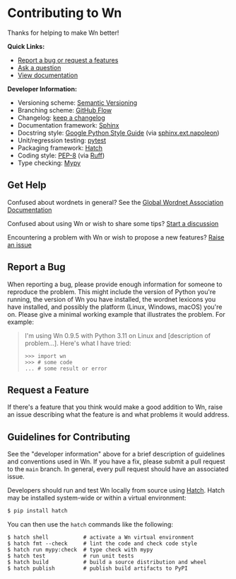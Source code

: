 # Contributing to Wn

Thanks for helping to make Wn better!

**Quick Links:**

- [Report a bug or request a features](https://github.com/goodmami/wn/issues/new)
- [Ask a question](https://github.com/goodmami/wn/discussions)
- [View documentation](https://wn.readthedocs.io/)

**Developer Information:**

- Versioning scheme: [Semantic Versioning](https://semver.org/)
- Branching scheme: [GitHub Flow](https://guides.github.com/introduction/flow/)
- Changelog: [keep a changelog](https://keepachangelog.com/en/1.0.0/)
- Documentation framework: [Sphinx](https://www.sphinx-doc.org/)
- Docstring style: [Google Python Style Guide](https://google.github.io/styleguide/pyguide.html#38-comments-and-docstrings) (via [sphinx.ext.napoleon](https://www.sphinx-doc.org/en/master/usage/extensions/napoleon.html))
- Unit/regression testing: [pytest](https://pytest.org/)
- Packaging framework: [Hatch](https://hatch.pypa.io/)
- Coding style: [PEP-8](https://www.python.org/dev/peps/pep-0008/) (via [Ruff](https://beta.ruff.rs/docs/))
- Type checking: [Mypy](http://mypy-lang.org/)


## Get Help

Confused about wordnets in general? See the [Global Wordnet
Association Documentation](https://globalwordnet.github.io/gwadoc/)

Confused about using Wn or wish to share some tips? [Start a
discussion](https://github.com/goodmami/wn/discussions)

Encountering a problem with Wn or wish to propose a new features? [Raise an
issue](https://github.com/goodmami/wn/issues/new)


## Report a Bug

When reporting a bug, please provide enough information for someone to
reproduce the problem. This might include the version of Python you're
running, the version of Wn you have installed, the wordnet lexicons
you have installed, and possibly the platform (Linux, Windows, macOS)
you're on. Please give a minimal working example that illustrates the
problem. For example:

> I'm using Wn 0.9.5 with Python 3.11 on Linux and [description of
> problem...]. Here's what I have tried:
>
> ```pycon
> >>> import wn
> >>> # some code
> ... # some result or error
> ```


## Request a Feature

If there's a feature that you think would make a good addition to Wn,
raise an issue describing what the feature is and what problems it
would address.

## Guidelines for Contributing

See the "developer information" above for a brief description of
guidelines and conventions used in Wn. If you have a fix, please
submit a pull request to the `main` branch. In general, every pull
request should have an associated issue.

Developers should run and test Wn locally from source using
[Hatch](https://hatch.pypa.io/). Hatch may be installed
system-wide or within a virtual environment:

```bash
$ pip install hatch
```

You can then use the `hatch` commands like the following:

```console
$ hatch shell           # activate a Wn virtual environment
$ hatch fmt --check     # lint the code and check code style
$ hatch run mypy:check  # type check with mypy
$ hatch test            # run unit tests
$ hatch build           # build a source distribution and wheel
$ hatch publish         # publish build artifacts to PyPI
```
